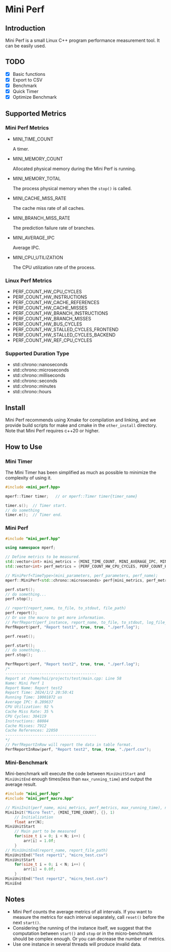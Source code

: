 # Mini Perf

## Introduction

Mini Perf is a small Linux C++ program performance measurement tool. It can be easily used. 

## TODO

- [x] Basic functions
- [x] Export to CSV
- [x] Benchmark
- [x] Quick Timer
- [x] Optimize Benchmark

## Supported Metrics

### Mini Perf Metrics

* MINI_TIME_COUNT

  A timer.

* MINI_MEMORY_COUNT

  Allocated physical memory during the Mini Perf is running.

* MINI_MEMORY_TOTAL

  The process physical memory when the `stop()` is called.

* MINI_CACHE_MISS_RATE

  The cache miss rate of all caches.

* MINI_BRANCH_MISS_RATE

  The prediction failure rate of branches.

* MINI_AVERAGE_IPC

  Average IPC.

* MINI_CPU_UTILIZATION

  The CPU utilization rate of the process. 

### Linux Perf Metrics

* PERF_COUNT_HW_CPU_CYCLES
* PERF_COUNT_HW_INSTRUCTIONS 
* PERF_COUNT_HW_CACHE_REFERENCES
* PERF_COUNT_HW_CACHE_MISSES
* PERF_COUNT_HW_BRANCH_INSTRUCTIONS
* PERF_COUNT_HW_BRANCH_MISSES 
* PERF_COUNT_HW_BUS_CYCLES
* PERF_COUNT_HW_STALLED_CYCLES_FRONTEND
* PERF_COUNT_HW_STALLED_CYCLES_BACKEND
* PERF_COUNT_HW_REF_CPU_CYCLES 

### Supported Duration Type

*  std::chrono::nanoseconds
* std::chrono::microseconds
* std::chrono::milliseconds
* std::chrono::seconds
* std::chrono::minutes
* std::chrono::hours

## Install

Mini Perf recommends using Xmake for compilation and linking, and we provide build scripts for make and cmake in the `other_install` directory. Note that Mini Perf requires c++20 or higher. 

## How to Use

### Mini Timer

The Mini Timer has been simplified as much as possible to minimize the complexity of using it.

```cpp
#include <mini_perf.hpp>

mperf::Timer timer;   // or mperf::Timer timer{timer_name}

timer.s();  // Timer start.
// do something
timer.e();  // Timer end.

```


### Mini Perf

```cpp
#include "mini_perf.hpp"

using namespace mperf;

// Define metrics to be measured.
std::vector<int> mini_metrics = {MINI_TIME_COUNT, MINI_AVERAGE_IPC, MINI_CPU_UTILIZATION , MINI_CACHE_MISS_RATE};
std::vector<int> perf_metrics = {PERF_COUNT_HW_CPU_CYCLES, PERF_COUNT_HW_INSTRUCTIONS, PERF_COUNT_HW_CACHE_MISSES, PERF_COUNT_HW_CACHE_REFERENCES};

// MiniPerf<TimeType>(mini_parameters, perf_parameters, perf_name);
mperf::MiniPerf<std::chrono::microseconds> perf{mini_metrics, perf_metrics, "Mini Perf 1"};

perf.start();
// do something...
perf.stop();

// report(report_name, to_file, to_stdout, file_path)
perf.report();
// Or use the macro to get more information.
// PerfReport(perf_instance, report_name, to_file, to_stdout, log_file_path)
PerfReport(perf, "Report test1", true, true, "./perf.log");

perf.reset();

perf.start();
// do something...
perf.stop();

PerfReport(perf, "Report test2", true, true, "./perf.log");
/*
----------------------------------------
Report at /home/hoi/projects/test/main.cpp: Line 58
Name: Mini Perf 1
Report Name: Report test2
Report Time: 2024/1/2 20:50:41
Running Time: 10001872 us
Average IPC: 0.289637
CPU Utilization: 92 %
Cache Miss Rate: 35 %
CPU Cycles: 304119
Instructions: 88084
Cache Misses: 7912
Cache References: 22050
----------------------------------------
*/
// PerfReportInRow will report the data in table format.
PerfReportInRow(perf, "Report test2", true, true, "./perf.csv");
```

### Mini-Benchmark

Mini-benchmark will execute the code between `MiniUnitStart` and `MiniUnitEnd` enough times(less than `max_running_time`) and output the average result.

```cpp
#include "mini_perf.hpp"
#include "mini_perf_macro.hpp"

// MiniInit(perf_name, mini_metrics, perf_metrics, max_running_time), note that the unit of the 'max_running_time' is second.
MiniInit("Micro Test", {MINI_TIME_COUNT}, {}, 1)
    // Initialization
    float arr[N];
MiniUnitStart
    // Main part to be measured 
    for(size_t i = 0; i < N; i++) {
        arr[i] = 1.0f;
    }
// MiniUnitEnd(report_name, report_file_path)
MiniUnitEnd("Test report1", "micro_test.csv")
MiniUnitStart
    for(size_t i = 0; i < N; i++) {
        arr[i] = 0.0f;
    }
MiniUnitEnd("Test report2", "micro_test.csv")
MiniEnd
```

## Notes

* Mini Perf counts the average metrics of all intervals. If you want to measure the metrics for each interval separately, call `reset()` before the next `start()`.
* Considering the running of the instance itself, we suggest that the computation between `start()` and `stop` or in the micro-benchmark should be complex enough. Or you can decrease the number of metrics.
* Use one instance in several threads will produce invalid data.
